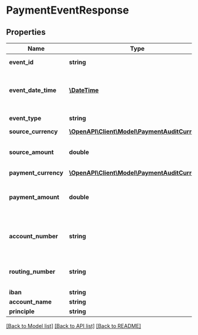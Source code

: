 # PaymentEventResponse

## Properties
Name | Type | Description | Notes
------------ | ------------- | ------------- | -------------
**event_id** | **string** | The id of the event. | 
**event_date_time** | [**\DateTime**](\DateTime.md) | The date/time at which the event occurred. | 
**event_type** | **string** | The type of the event. | 
**source_currency** | [**\OpenAPI\Client\Model\PaymentAuditCurrency**](PaymentAuditCurrency.md) |  | [optional] 
**source_amount** | **double** | The source amount exposed by the event. | [optional] 
**payment_currency** | [**\OpenAPI\Client\Model\PaymentAuditCurrency**](PaymentAuditCurrency.md) |  | [optional] 
**payment_amount** | **double** | The destination amount exposed by the event. | [optional] 
**account_number** | **string** | The account number attached to the event. | [optional] 
**routing_number** | **string** | The routing number attached to the event. | [optional] 
**iban** | **string** |  | [optional] 
**account_name** | **string** |  | [optional] 
**principle** | **string** |  | [optional] 

[[Back to Model list]](../README.md#documentation-for-models) [[Back to API list]](../README.md#documentation-for-api-endpoints) [[Back to README]](../README.md)


